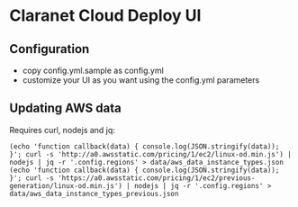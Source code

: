 # Claranet Cloud Deploy UI

## Configuration
* copy config.yml.sample as config.yml
* customize your UI as you want using the config.yml parameters

## Updating AWS data
Requires curl, nodejs and jq:

    (echo 'function callback(data) { console.log(JSON.stringify(data)); }'; curl -s 'http://a0.awsstatic.com/pricing/1/ec2/linux-od.min.js') | nodejs | jq -r '.config.regions' > data/aws_data_instance_types.json
    (echo 'function callback(data) { console.log(JSON.stringify(data)); }'; curl -s 'https://a0.awsstatic.com/pricing/1/ec2/previous-generation/linux-od.min.js') | nodejs | jq -r '.config.regions' > data/aws_data_instance_types_previous.json

